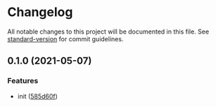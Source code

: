 # Changelog

All notable changes to this project will be documented in this file. See [standard-version](https://github.com/conventional-changelog/standard-version) for commit guidelines.

## 0.1.0 (2021-05-07)


### Features

* init ([585d60f](https://github.com/BlackGlory/fts-js/commit/585d60fd5797dbf84f0e23433d07e0979ec5fc99))
